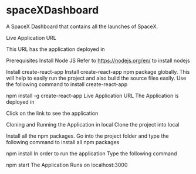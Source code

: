 # spaceXDashboard
A SpaceX Dashboard that contains all the launches of SpaceX.

Live Application URL

This URL has the application deployed in

Prerequisites
Install Node JS
Refer to https://nodejs.org/en/ to install nodejs

Install create-react-app
Install create-react-app npm package globally. This will help to easily run the project and also build the source files easily. Use the following command to install create-react-app

npm install -g create-react-app
Live Application URL
The Application is deployed in 

Click on the link to see the application

Cloning and Running the Application in local
Clone the project into local

Install all the npm packages. Go into the project folder and type the following command to install all npm packages

npm install
In order to run the application Type the following command

npm start
The Application Runs on localhost:3000
